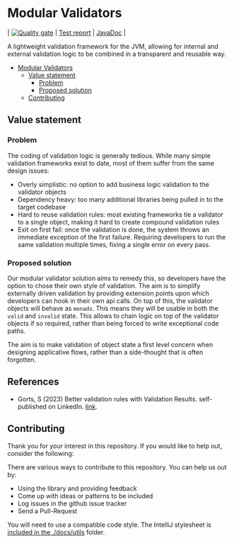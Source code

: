 # Modular Validators

| [![Quality gate](https://sonarcloud.io/api/project_badges/quality_gate?project=sddevelopment-be_modular-validators)](https://sonarcloud.io/summary/new_code?id=sddevelopment-be_modular-validators) | [Test report](serenity/) | [JavaDoc](apidocs/) |

A lightweight validation framework for the JVM, allowing for internal and external validation logic to be combined in a transparent and reusable 
way.

<!-- TOC -->
* [Modular Validators](#modular-validators)
  * [Value statement](#value-statement)
    * [Problem](#problem)
    * [Proposed solution](#proposed-solution)
  * [Contributing](#contributing)
<!-- TOC -->

## Value statement

### Problem
The coding of validation logic is generally tedious. While many simple validation frameworks exist to date, most of them suffer from the same 
design issues:

* Overly simplistic: no option to add business logic validation to the validator objects
* Dependency heavy: too many additional libraries being pulled in to the target codebase
* Hard to reuse validation rules: most existing frameworks tie a validator to a single object, making it hard to create compound validation rules
* Exit on first fail: once the validation is done, the system throws an immediate exception of the first failure. Requiring developers to run 
  the same validation multiple times, fixing a single error on every pass.

### Proposed solution

Our modular validator solution aims to remedy this, so developers have the option to chose their own style of validation.
The aim is to simplify externally driven validation by providing extension points upon which developers can hook in their own api calls.
On top of this, the validator objects will behave as `monads`. This means they will be usable in both the `valid` and `invalid` state.
This allows to chain logic on top of the validator objects if so required, rather than being forced to write exceptional code paths.

The aim is to make validation of object state a first level concern when designing applicative flows, rather than a side-thought that is often 
forgotten.

## References

* Gorts, S (2023) Better validation rules with Validation Results. self-published on LinkedIn. [link](https://www.linkedin.com/feed/update/urn:li:activity:7139998913746329600/).

## Contributing

Thank you for your interest in this repository. If you would like to help out, consider the
following:

There are various ways to contribute to this repository. You can help us out by:

* Using the library and providing feedback
* Come up with ideas or patterns to be included
* Log issues in the github issue tracker
* Send a Pull-Request

You will need to use a compatible code style. The IntelliJ stylesheet
is [included in the ./docs/utils](utils/SDDStyle.xml) folder. 